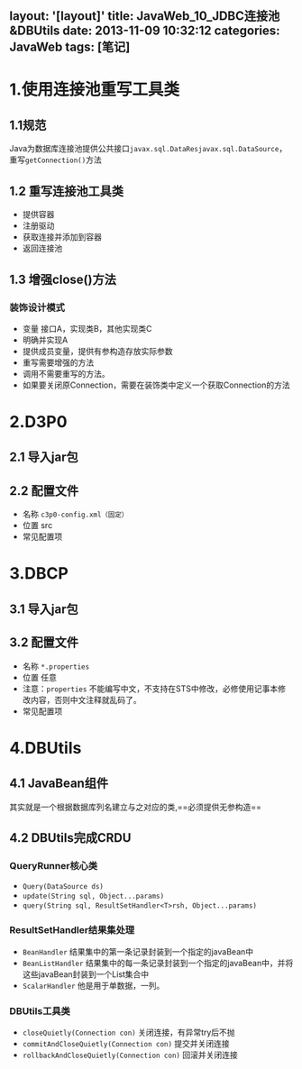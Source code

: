 layout: '[layout]'
title: JavaWeb_10_JDBC连接池&DBUtils
date: 2013-11-09 10:32:12
categories: JavaWeb
tags: [笔记]
---
# 1.使用连接池重写工具类
## 1.1规范
Java为数据库连接池提供公共接口`javax.sql.DataResjavax.sql.DataSource`，重写`getConnection()`方法
## 1.2 重写连接池工具类
- 提供容器
- 注册驱动
- 获取连接并添加到容器
- 返回连接池
<!--more-->
## 1.3 增强close()方法
### 装饰设计模式
- 变量 接口A，实现类B，其他实现类C
- 明确并实现A
- 提供成员变量，提供有参构造存放实际参数
- 重写需要增强的方法
- 调用不需要重写的方法。
- 如果要关闭原Connection，需要在装饰类中定义一个获取Connection的方法
# 2.D3P0
## 2.1 导入jar包
## 2.2 配置文件
- 名称 `c3p0-config.xml（固定）`
- 位置 src
- 常见配置项
# 3.DBCP
## 3.1 导入jar包
## 3.2 配置文件
- 名称 `*.properties`
- 位置 任意
- 注意：`properties` 不能编写中文，不支持在STS中修改，必修使用记事本修改内容，否则中文注释就乱码了。
- 常见配置项
# 4.DBUtils
## 4.1 JavaBean组件
其实就是一个根据数据库列名建立与之对应的类,==必须提供无参构造==
## 4.2 DBUtils完成CRDU
### QueryRunner核心类
- `Query(DataSource ds)`
- `update(String sql, Object...params)`
- `query(String sql, ResultSetHandler<T>rsh, Object...params)`
### ResultSetHandler结果集处理
- `BeanHandler`   结果集中的第一条记录封装到一个指定的javaBean中
- `BeanListHandler`   结果集中的每一条记录封装到一个指定的javaBean中，并将这些javaBean封装到一个List集合中
- `ScalarHandler` 他是用于单数据，一列。
### DBUtils工具类
- `closeQuietly(Connection con)` 关闭连接，有异常try后不抛
- `commitAndCloseQuietly(Connection con)` 提交并关闭连接
- `rollbackAndCloseQuietly(Connection con)` 回滚并关闭连接